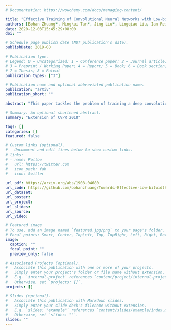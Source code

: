 ```yaml
---
# Documentation: https://wowchemy.com/docs/managing-content/

title: "Effective Training of Convolutional Neural Networks with Low-bitwidth Weights and Activations "
authors: [Bohan Zhuang*, Mingkui Tan*, Jing Liu*, Lingqiao Liu, Ian Reid, Chunhua Shen]
date: 2020-12-03T15:45:29+08:00
doi: ""

# Schedule page publish date (NOT publication's date).
publishDate: 2019-08

# Publication type.
# Legend: 0 = Uncategorized; 1 = Conference paper; 2 = Journal article;
# 3 = Preprint / Working Paper; 4 = Report; 5 = Book; 6 = Book section;
# 7 = Thesis; 8 = Patent
publication_types: ["3"]

# Publication name and optional abbreviated publication name.
publication: "arXiv"
publication_short: ""

abstract: "This paper tackles the problem of training a deep convolutional neural network of both low-bitwidth weights and activations. Optimizing a low-precision network is very challenging due to the non-differentiability of the quantizer, which may result in substantial accuracy loss. To address this, we propose three practical approaches, including (i) progressive quantization; (ii) stochastic precision; and (iii) joint knowledge distillation to improve the network training. First, for progressive quantization, we propose two schemes to progressively find good local minima. Specifically, we propose to first optimize a net with quantized weights and subsequently quantize activations. This is in contrast to the traditional methods which optimize them simultaneously. Furthermore, we propose a second progressive quantization scheme which gradually decreases the bit-width from high-precision to low-precision during training. Second, to alleviate the excessive training burden due to the multi-round training stages, we further propose a one-stage stochastic precision strategy to randomly sample and quantize sub-networks while keeping other parts in full-precision. Finally, we adopt a novel learning scheme to jointly train a full-precision model alongside the low-precision one. By doing so, the full-precision model provides hints to guide the low-precision model training and significantly improves the performance of the low-precision network. Extensive experiments on various datasets (e.g., CIFAR-100, ImageNet) show the effectiveness of the proposed methods."

# Summary. An optional shortened abstract.
summary: "Extension of CVPR 2018"

tags: []
categories: []
featured: false

# Custom links (optional).
#   Uncomment and edit lines below to show custom links.
# links:
# - name: Follow
#   url: https://twitter.com
#   icon_pack: fab
#   icon: twitter

url_pdf: https://arxiv.org/abs/1908.04680
url_code: https://github.com/bohanzhuang/Towards-Effective-Low-bitwidth-Convolutional-Neural-Networks
url_dataset:
url_poster:
url_project:
url_slides:
url_source:
url_video:

# Featured image
# To use, add an image named `featured.jpg/png` to your page's folder. 
# Focal points: Smart, Center, TopLeft, Top, TopRight, Left, Right, BottomLeft, Bottom, BottomRight.
image:
  caption: ""
  focal_point: ""
  preview_only: false

# Associated Projects (optional).
#   Associate this publication with one or more of your projects.
#   Simply enter your project's folder or file name without extension.
#   E.g. `internal-project` references `content/project/internal-project/index.md`.
#   Otherwise, set `projects: []`.
projects: []

# Slides (optional).
#   Associate this publication with Markdown slides.
#   Simply enter your slide deck's filename without extension.
#   E.g. `slides: "example"` references `content/slides/example/index.md`.
#   Otherwise, set `slides: ""`.
slides: ""
---
```


